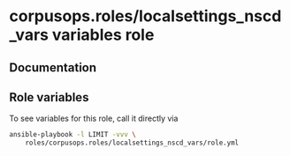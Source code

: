 # corpusops.roles/localsettings_nscd_vars variables role
## Documentation

## Role variables
To see variables for this role, call it directly via
```bash
ansible-playbook -l LIMIT -vvv \
    roles/corpusops.roles/localsettings_nscd_vars/role.yml
```
